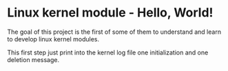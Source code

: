# Linux kernel module - Hello, World!

The goal of this project is the first of some of them to understand and learn to develop linux kernel modules.

This first step just print into the kernel log file one initialization and one deletion message.
